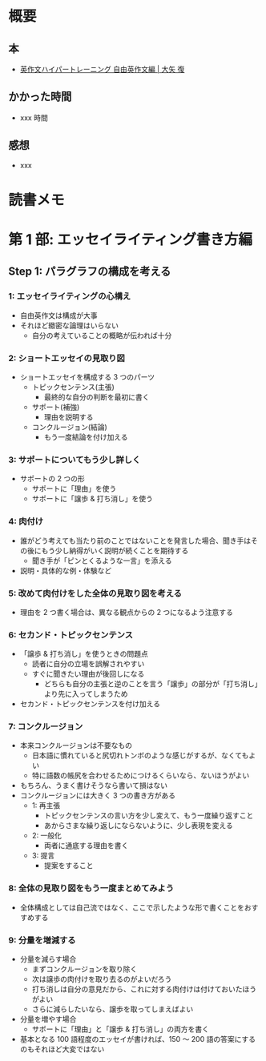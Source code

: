 # 概要

## 本

- [英作文ハイパートレーニング 自由英作文編 | 大矢 復](https://amzn.to/2WPNYxR)

## かかった時間

- xxx 時間

## 感想

- xxx

# 読書メモ

# 第 1 部: エッセイライティング書き方編

## Step 1: パラグラフの構成を考える

### 1: エッセイライティングの心構え

- 自由英作文は構成が大事
- それほど緻密な論理はいらない
  - 自分の考えていることの概略が伝われば十分

### 2: ショートエッセイの見取り図

- ショートエッセイを構成する 3 つのパーツ
  - トピックセンテンス(主張)
    - 最終的な自分の判断を最初に書く
  - サポート(補強)
    - 理由を説明する
  - コンクルージョン(結論)
    - もう一度結論を付け加える

### 3: サポートについてもう少し詳しく

- サポートの 2 つの形
  - サポートに「理由」を使う
  - サポートに「譲歩 & 打ち消し」を使う

### 4: 肉付け

- 誰がどう考えても当たり前のことではないことを発言した場合、聞き手はその後にもう少し納得がいく説明が続くことを期待する
  - 聞き手が「ピンとくるような一言」を添える
- 説明・具体的な例・体験など

### 5: 改めて肉付けをした全体の見取り図を考える

- 理由を 2 つ書く場合は、異なる観点からの 2 つになるよう注意する

### 6: セカンド・トピックセンテンス

- 「譲歩 & 打ち消し」を使うときの問題点
  - 読者に自分の立場を誤解されやすい
  - すぐに聞きたい理由が後回しになる
    - どちらも自分の主張と逆のことを言う「譲歩」の部分が「打ち消し」より先に入ってしまうため
- セカンド・トピックセンテンスを付け加える

### 7: コンクルージョン

- 本来コンクルージョンは不要なもの
  - 日本語に慣れていると尻切れトンボのような感じがするが、なくてもよい
  - 特に語数の帳尻を合わせるためにつけるくらいなら、ないほうがよい
- もちろん、うまく書けそうなら書いて損はない
- コンクルージョンには大きく 3 つの書き方がある
  - 1: 再主張
    - トピックセンテンスの言い方を少し変えて、もう一度繰り返すこと
    - あからさまな繰り返しにならないように、少し表現を変える
  - 2: 一般化
    - 両者に通底する理由を書く
  - 3: 提言
    - 提案をすること

### 8: 全体の見取り図をもう一度まとめてみよう

- 全体構成としては自己流ではなく、ここで示したような形で書くことをおすすめする

### 9: 分量を増減する

- 分量を減らす場合
  - まずコンクルージョンを取り除く
  - 次は譲歩の肉付けを取り去るのがよいだろう
  - 打ち消しは自分の意見だから、これに対する肉付けは付けておいたほうがよい
  - さらに減らしたいなら、譲歩を取ってしまえばよい
- 分量を増やす場合
  - サポートに「理由」と「譲歩 & 打ち消し」の両方を書く
- 基本となる 100 語程度のエッセイが書ければ、150 〜 200 語の答案にするのもそれほど大変ではない
